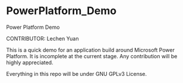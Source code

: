 # PowerPlatform_Demo
Power Platform Demo

CONTRIBUTOR:
Lechen Yuan

This is a quick demo for an application build around Microsoft Power Platform. It is incomplete at the current stage.
Any contribution will be highly appreciated.

Everything in this repo will be under GNU GPLv3 License.
